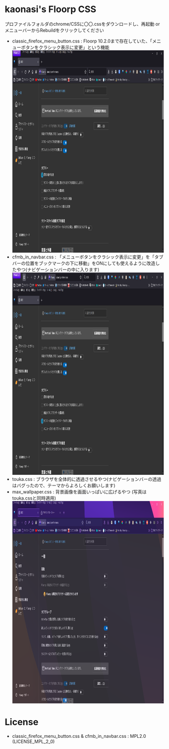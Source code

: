 # kaonasi's Floorp CSS
プロファイルフォルダのchrome/CSSに〇〇.cssをダウンロードし、再起動 or メニューバーからRebuildをクリックしてください
- classic_firefox_menu_button.css : Floorp 10.2.0まで存在していた、「メニューボタンをクラシック表示に変更」という機能
  <img src="https://github.com/kaonasi-biwa/kaonasi-s-Floorp-CSS/blob/main/img/classic_firefox_menu_button.png?raw=true" height=640px><br>  
- cfmb_in_navbar.css : 「メニューボタンをクラシック表示に変更」を「タブバーの位置をブックマークの下に移動」をONにしても使えるように改造したやつ(ナビゲーションバーの中に入ります)
  <img src="https://github.com/kaonasi-biwa/kaonasi-s-Floorp-CSS/blob/main/img/cfmb_in_navbar.png?raw=true" height=640px><br>  
- touka.css : ブラウザを全体的に透過させるやつ(ナビゲーションバーの透過はバグったので、テーマからよろしくお願いします)
- max_wallpaper.css : 背景画像を画面いっぱいに広げるやつ
  (写真はtouka.cssと同時適用)
  <img src="https://github.com/kaonasi-biwa/kaonasi-s-Floorp-CSS/blob/main/img/touka.png?raw=true" height=640px><br>  
# License
- classic_firefox_menu_button.css & cfmb_in_navbar.css : MPL2.0 (LICENSE_MPL_2_0)